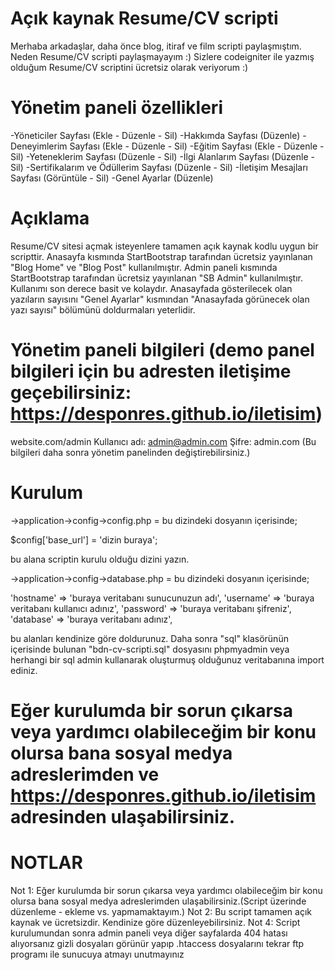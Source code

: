 # Açık kaynak Resume/CV scripti
Merhaba arkadaşlar, daha önce blog, itiraf ve film scripti paylaşmıştım. Neden Resume/CV scripti paylaşmayayım :) Sizlere codeigniter ile yazmış olduğum Resume/CV scriptini ücretsiz olarak veriyorum :)

# Yönetim paneli özellikleri
-Yöneticiler Sayfası (Ekle - Düzenle - Sil)
-Hakkımda Sayfası (Düzenle)
-Deneyimlerim Sayfası (Ekle - Düzenle - Sil)
-Eğitim Sayfası (Ekle - Düzenle - Sil)
-Yeteneklerim Sayfası (Düzenle - Sil)
-İlgi Alanlarım Sayfası (Düzenle - Sil)
-Sertifikalarım ve Ödüllerim Sayfası (Düzenle - Sil)
-İletişim Mesajları Sayfası (Görüntüle - Sil)
-Genel Ayarlar (Düzenle)

# Açıklama
Resume/CV sitesi açmak isteyenlere tamamen açık kaynak kodlu uygun bir scripttir. Anasayfa kısmında StartBootstrap tarafından ücretsiz yayınlanan "Blog Home" ve "Blog Post" kullanılmıştır. Admin paneli kısmında StartBootstrap tarafından ücretsiz yayınlanan "SB Admin" kullanılmıştır. Kullanımı son derece basit ve kolaydır. Anasayfada gösterilecek olan yazıların sayısını "Genel Ayarlar" kısmından "Anasayfada görünecek olan yazı sayısı" bölümünü doldurmaları yeterlidir.

# Yönetim paneli bilgileri (demo panel bilgileri için bu adresten iletişime geçebilirsiniz: https://desponres.github.io/iletisim)
website.com/admin
Kullanıcı adı: admin@admin.com
Şifre: admin.com
(Bu bilgileri daha sonra yönetim panelinden değiştirebilirsiniz.)

# Kurulum
->application->config->config.php = bu dizindeki dosyanın içerisinde;

$config['base_url'] = 'dizin buraya';

bu alana scriptin kurulu olduğu dizini yazın.


->application->config->database.php = bu dizindeki dosyanın içerisinde;

  'hostname' => 'buraya veritabanı sunucunuzun adı',
	'username' => 'buraya veritabanı kullanıcı adınız',
	'password' => 'buraya veritabanı şifreniz',
	'database' => 'buraya veritabanı adınız',
  
  bu alanları kendinize göre doldurunuz. Daha sonra "sql" klasörünün içerisinde bulunan "bdn-cv-scripti.sql" dosyasını phpmyadmin veya herhangi bir sql admin kullanarak oluşturmuş olduğunuz veritabanına import ediniz.
  
  # Eğer kurulumda bir sorun çıkarsa veya yardımcı olabileceğim bir konu olursa bana sosyal medya adreslerimden ve https://desponres.github.io/iletisim adresinden ulaşabilirsiniz.
  
# NOTLAR
 Not 1: Eğer kurulumda bir sorun çıkarsa veya yardımcı olabileceğim bir konu olursa bana sosyal medya adreslerimden ulaşabilirsiniz.(Script üzerinde düzenleme - ekleme vs. yapmamaktayım.)
 Not 2: Bu script tamamen açık kaynak ve ücretsizdir. Kendinize göre düzenleyebilirsiniz.
 Not 4: Script kurulumundan sonra admin paneli veya diğer sayfalarda 404 hatası alıyorsanız gizli dosyaları görünür yapıp .htaccess dosyalarını tekrar ftp programı ile sunucuya atmayı unutmayınız
